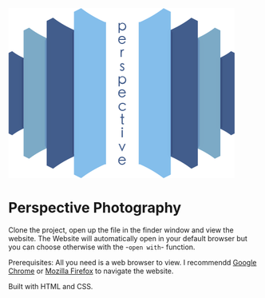 ![Perpective Logo](<images/Logo.png> "Perspective Photography's Logo")
# Perspective Photography

Clone the project, open up the file in the finder window and view the website. The Website will automatically open in your default browser but you can choose otherwise with the -`open with`- function.

Prerequisites: All you need is a web browser to view. I recommendd [Google Chrome](https://www.google.com/chrome/) or [Mozilla Firefox](https://www.mozilla.org/en-CA/firefox/) to navigate the website.

Built with HTML and CSS.